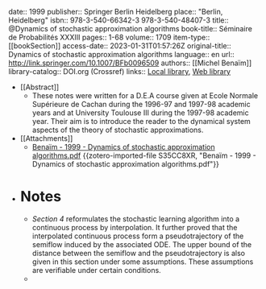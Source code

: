 date:: 1999
publisher:: Springer Berlin Heidelberg
place:: "Berlin, Heidelberg"
isbn:: 978-3-540-66342-3 978-3-540-48407-3
title:: @Dynamics of stochastic approximation algorithms
book-title:: Séminaire de Probabilités XXXIII
pages:: 1-68
volume:: 1709
item-type:: [[bookSection]]
access-date:: 2023-01-31T01:57:26Z
original-title:: Dynamics of stochastic approximation algorithms
language:: en
url:: http://link.springer.com/10.1007/BFb0096509
authors:: [[Michel Benaïm]]
library-catalog:: DOI.org (Crossref)
links:: [Local library](zotero://select/library/items/Q32H5J34), [Web library](https://www.zotero.org/users/7448055/items/Q32H5J34)

- [[Abstract]]
	- These notes were written for a D.E.A course given at Ecole Normale Supérieure de Cachan during the 1996-97 and 1997-98 academic years and at University Toulouse III during the 1997-98 academic year. Their aim is to introduce the reader to the dynamical system aspects of the theory of stochastic approximations.
- [[Attachments]]
	- [Benaïm - 1999 - Dynamics of stochastic approximation algorithms.pdf](http://www.numdam.org/item/SPS_1999__33__1_0.pdf) {{zotero-imported-file S35CC8XR, "Benaïm - 1999 - Dynamics of stochastic approximation algorithms.pdf"}}
- # Notes
	- *Section 4* reformulates the stochastic learning algorithm into a continuous process by interpolation. It further proved that the interpolated continuous process form a pseudotrajectory of the semiflow induced by the associated ODE. The upper bound of the distance between the semiflow and the pseudotrajectory is also given in this section under some assumptions. These assumptions are verifiable under certain conditions.
	-